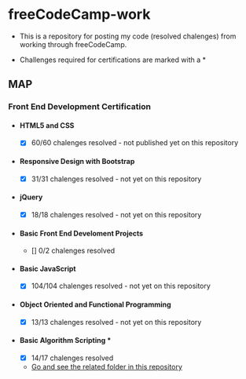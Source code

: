 # freeCodeCamp-work

* This is a repository for posting my code (resolved chalenges) from working through freeCodeCamp.

* Challenges required for certifications are marked with a *

## MAP

### Front End Development Certification

- #### HTML5 and CSS
	- [x] 60/60 chalenges resolved - not published yet on this repository
- #### Responsive Design with Bootstrap
	- [x] 31/31 chalenges resolved - not yet on this repository
- #### jQuery
	- [x] 18/18 chalenges resolved - not yet on this repository
- #### Basic Front End Develoment Projects
	- [] 0/2 chalenges resolved	
- #### Basic JavaScript
	- [x] 104/104 chalenges resolved - not  yet on this repository	
- #### Object Oriented and Functional Programming
	- [x] 13/13 chalenges resolved - not yet on this repository	
- #### Basic Algorithm Scripting *
    - [x] 14/17 chalenges resolved
	- [Go and see the related folder in this repository](https://github.com/Drozerah/freeCodeCamp-work/tree/master/FrontEndDevelopmentCertification/BasicAlgorithmScripting)